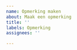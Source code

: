 ```yaml
---
name: Opmerking maken
about: Maak een opmerking
title: ''
labels: Opmerking
assignees: ''

---
```



